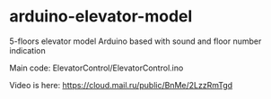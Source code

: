 # arduino-elevator-model

5-floors elevator model Arduino based with sound and floor number indication

Main code: ElevatorControl/ElevatorControl.ino

Video is here:
https://cloud.mail.ru/public/BnMe/2LzzRmTgd
